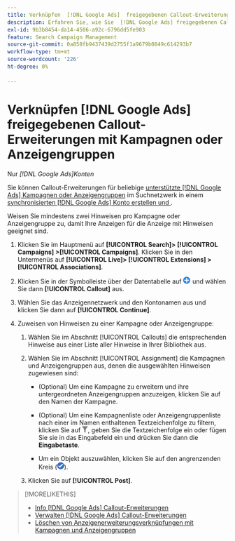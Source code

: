 ```yaml
---
title: Verknüpfen  [!DNL Google Ads]  freigegebenen Callout-Erweiterungen mit Kampagnen oder Anzeigengruppen
description: Erfahren Sie, wie Sie  [!DNL Google Ads] freigegebenen Callout-Erweiterungen Kampagnen oder Anzeigengruppen zuweisen.
exl-id: 9b3b8454-da14-4506-a92c-6796dd5fe903
feature: Search Campaign Management
source-git-commit: 0a858fb9437439d2755f1a9679b0849c614293b7
workflow-type: tm+mt
source-wordcount: '226'
ht-degree: 0%

---
```


# Verknüpfen [!DNL Google Ads] freigegebenen Callout-Erweiterungen mit Kampagnen oder Anzeigengruppen

Nur *[!DNL Google Ads]Konten*

Sie können Callout-Erweiterungen für beliebige [unterstützte [!DNL Google Ads] Kampagnen oder Anzeigengruppen](/help/search-social-commerce/introduction/supported-inventory.md) im Suchnetzwerk in einem [synchronisierten [!DNL Google Ads] Konto erstellen und ](/help/search-social-commerce/campaign-management/accounts/ad-network-account-about.md).

Weisen Sie mindestens zwei Hinweisen pro Kampagne oder Anzeigengruppe zu, damit Ihre Anzeigen für die Anzeige mit Hinweisen geeignet sind.

1. Klicken Sie im Hauptmenü auf **[!UICONTROL Search]> [!UICONTROL Campaigns] >[!UICONTROL Campaigns]**. Klicken Sie in den Untermenüs auf **[!UICONTROL Live]> [!UICONTROL Extensions] >[!UICONTROL Associations]**.

1. Klicken Sie in der Symbolleiste über der Datentabelle auf ![Erstellen](/help/search-social-commerce/assets/add.png "Erstellen") und wählen Sie dann **[!UICONTROL Callout]** aus.

1. Wählen Sie das Anzeigennetzwerk und den Kontonamen aus und klicken Sie dann auf **[!UICONTROL Continue]**.

1. Zuweisen von Hinweisen zu einer Kampagne oder Anzeigengruppe:

   1. Wählen Sie im Abschnitt [!UICONTROL Callouts] die entsprechenden Hinweise aus einer Liste aller Hinweise in Ihrer Bibliothek aus.

   1. Wählen Sie im Abschnitt [!UICONTROL Assignment] die Kampagnen und Anzeigengruppen aus, denen die ausgewählten Hinweisen zugewiesen sind:

      * (Optional) Um eine Kampagne zu erweitern und ihre untergeordneten Anzeigengruppen anzuzeigen, klicken Sie auf den Namen der Kampagne.

      * (Optional) Um eine Kampagnenliste oder Anzeigengruppenliste nach einer im Namen enthaltenen Textzeichenfolge zu filtern, klicken Sie auf ![Filter](/help/search-social-commerce/assets/filter.png "Filter"), geben Sie die Textzeichenfolge ein oder fügen Sie sie in das Eingabefeld ein und drücken Sie dann die **Eingabetaste**.

      * Um ein Objekt auszuwählen, klicken Sie auf den angrenzenden Kreis (![Auswählen](/help/search-social-commerce/assets/include.png "Auswählen")).

   1. Klicken Sie auf **[!UICONTROL Post]**.

>[!MORELIKETHIS]
>
>* [Info [!DNL Google Ads] Callout-Erweiterungen](callout-extension-about.md)
>* [Verwalten [!DNL Google Ads] Callout-Erweiterungen](callout-extension-manage.md)
>* [Löschen von Anzeigenerweiterungsverknüpfungen mit Kampagnen und Anzeigengruppen](/help/search-social-commerce/campaign-management/campaigns/ad-extension-association-delete.md)
